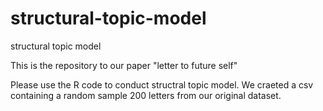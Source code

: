 # structural-topic-model
structural topic model

This is the repository to our paper "letter to future self"

Please use the R code to conduct structral topic model. We craeted a csv containing a random sample 200 letters from our original dataset.

